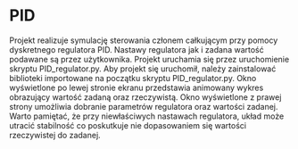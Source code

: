 # PID
Projekt realizuje symulację sterowania członem całkującym przy pomocy dyskretnego regulatora PID. 
Nastawy regulatora jak i zadana wartość podawane są przez użytkownika.
Projekt uruchamia się przez uruchomienie skryptu PID_regulator.py.
Aby projekt się uruchomił, należy zainstalować biblioteki importowane  na początku skryptu PID_regulator.py.
Okno wyświetlone po lewej stronie ekranu przedstawia animowany wykres obrazujący wartość zadaną oraz rzeczywistą.
Okno wyświetlone z prawej strony umożliwia dobranie parametrów regulatora oraz wartości zadanej.
Warto pamiętać, że przy niewłaściwych nastawach regulatora, układ może utracić stabilność co poskutkuje nie dopasowaniem się wartości rzeczywistej do zadanej.
